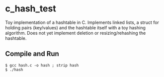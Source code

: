# c_hash_test

Toy implementation of a hashtable in C. Implements linked lists, a struct for holding pairs (key/values) and the hashtable itself with a toy hashing algorithm. Does not yet implement deletion or resizing/rehashing the hashtable.

## Compile and Run

```
$ gcc hash.c -o hash ; strip hash
$ ./hash
```
